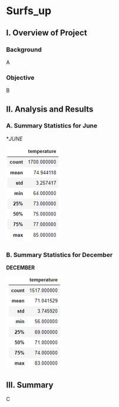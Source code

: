 # Surfs_up

## I. Overview of Project

### Background
A

### Objective
B


## II. Analysis and Results

### A. Summary Statistics for June

**JUNE*

![](analysis/June_Temp.PNG)



### B. Summary Statistics for December

**DECEMBER**

![](analysis/Dec_Temp.PNG)


## III. Summary

C
